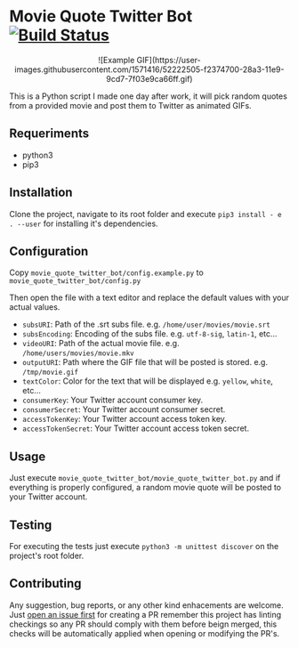# Movie Quote Twitter Bot [![Build Status](https://travis-ci.org/namelivia/movie-quote-twitter-bot.svg?branch=master)](https://travis-ci.org/namelivia/movie-quote-twitter-bot)

<p align="center">
  ![Example GIF](https://user-images.githubusercontent.com/1571416/52222505-f2374700-28a3-11e9-9cd7-7f03e9ca66ff.gif)
</p>

This is a Python script I made one day after work, it will pick random quotes from a provided movie and post them to Twitter as animated GIFs.

## Requeriments

* python3
* pip3

## Installation

Clone the project, navigate to its root folder and execute `pip3 install - e . --user` for installing it's dependencies.

## Configuration

Copy `movie_quote_twitter_bot/config.example.py` to `movie_quote_twitter_bot/config.py`

Then open the file with a text editor and replace the default values with your actual values.

* `subsURI`: Path of the .srt subs file. e.g. `/home/user/movies/movie.srt`
* `subsEncoding`: Encoding of the subs file. e.g. `utf-8-sig`, `latin-1`, etc... 
* `videoURI`: Path of the actual movie file. e.g. `/home/users/movies/movie.mkv`
* `outputURI`: Path where the GIF file that will be posted is stored. e.g. `/tmp/movie.gif`
* `textColor`: Color for the text that will be displayed e.g. `yellow`, `white`, etc...
* `consumerKey`: Your Twitter account consumer key.
* `consumerSecret`: Your Twitter account consumer secret.
* `accessTokenKey`: Your Twitter account access token key.
* `accessTokenSecret`: Your Twitter account access token secret.

## Usage

Just execute `movie_quote_twitter_bot/movie_quote_twitter_bot.py` and if everything is properly configured, a random movie quote will be posted to your Twitter account.

## Testing

For executing the tests just execute `python3 -m unittest discover` on the project's root folder.

## Contributing
Any suggestion, bug reports, or any other kind enhacements are welcome. Just [open an issue first](https://github.com/namelivia/movie-quote-twitter-bot/issues/new) for creating a PR remember this project has linting checkings so any PR should comply with them before beign merged, this checks will be automatically applied when opening or modifying the PR's.
